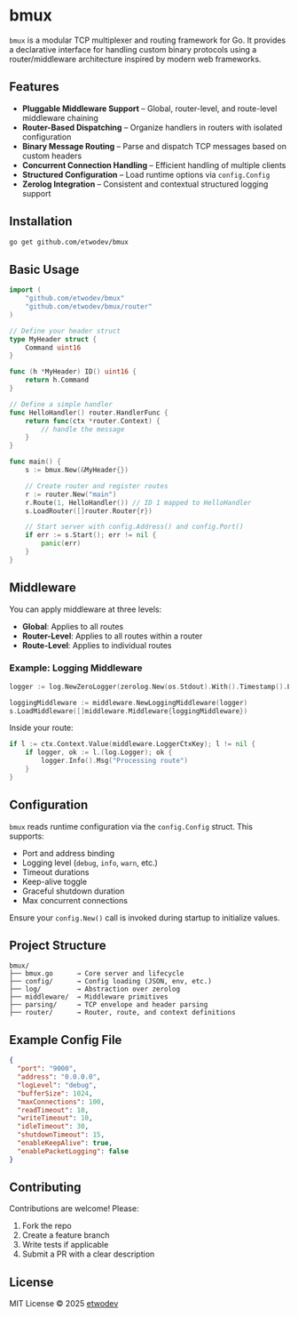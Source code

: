 # bmux

`bmux` is a modular TCP multiplexer and routing framework for Go. It provides a declarative interface for handling custom binary protocols using a router/middleware architecture inspired by modern web frameworks.

## Features

- **Pluggable Middleware Support** – Global, router-level, and route-level middleware chaining
- **Router-Based Dispatching** – Organize handlers in routers with isolated configuration
- **Binary Message Routing** – Parse and dispatch TCP messages based on custom headers
- **Concurrent Connection Handling** – Efficient handling of multiple clients
- **Structured Configuration** – Load runtime options via `config.Config`
- **Zerolog Integration** – Consistent and contextual structured logging support



## Installation

```bash
go get github.com/etwodev/bmux
```

## Basic Usage

```go
import (
	"github.com/etwodev/bmux"
	"github.com/etwodev/bmux/router"
)

// Define your header struct
type MyHeader struct {
	Command uint16
}

func (h *MyHeader) ID() uint16 {
	return h.Command
}

// Define a simple handler
func HelloHandler() router.HandlerFunc {
	return func(ctx *router.Context) {
		// handle the message
	}
}

func main() {
	s := bmux.New(&MyHeader{})

	// Create router and register routes
	r := router.New("main")
	r.Route(1, HelloHandler()) // ID 1 mapped to HelloHandler
	s.LoadRouter([]router.Router{r})

	// Start server with config.Address() and config.Port()
	if err := s.Start(); err != nil {
		panic(err)
	}
}
```

## Middleware

You can apply middleware at three levels:

* **Global**: Applies to all routes
* **Router-Level**: Applies to all routes within a router
* **Route-Level**: Applies to individual routes

### Example: Logging Middleware

```go
logger := log.NewZeroLogger(zerolog.New(os.Stdout).With().Timestamp().Logger())

loggingMiddleware := middleware.NewLoggingMiddleware(logger)
s.LoadMiddleware([]middleware.Middleware{loggingMiddleware})
```

Inside your route:

```go
if l := ctx.Context.Value(middleware.LoggerCtxKey); l != nil {
    if logger, ok := l.(log.Logger); ok {
        logger.Info().Msg("Processing route")
    }
}
```

## Configuration

`bmux` reads runtime configuration via the `config.Config` struct. This supports:

* Port and address binding
* Logging level (`debug`, `info`, `warn`, etc.)
* Timeout durations
* Keep-alive toggle
* Graceful shutdown duration
* Max concurrent connections

Ensure your `config.New()` call is invoked during startup to initialize values.

## Project Structure

```text
bmux/
├── bmux.go      → Core server and lifecycle
├── config/      → Config loading (JSON, env, etc.)
├── log/         → Abstraction over zerolog
├── middleware/  → Middleware primitives
├── parsing/     → TCP envelope and header parsing
├── router/      → Router, route, and context definitions
```

## Example Config File

```json
{
  "port": "9000",
  "address": "0.0.0.0",
  "logLevel": "debug",
  "bufferSize": 1024,
  "maxConnections": 100,
  "readTimeout": 10,
  "writeTimeout": 10,
  "idleTimeout": 30,
  "shutdownTimeout": 15,
  "enableKeepAlive": true,
  "enablePacketLogging": false
}
```

## Contributing

Contributions are welcome! Please:

1. Fork the repo
2. Create a feature branch
3. Write tests if applicable
4. Submit a PR with a clear description

## License

MIT License © 2025 [etwodev](https://github.com/etwodev)
